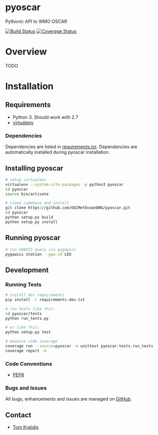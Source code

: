 # pyoscar

Pythonic API to WMO OSCAR

[![Build Status](https://travis-ci.org/OGCMetOceanDWG/pyoscar.png)](https://travis-ci.org/OGCMetOceanDWG/pyoscar)
[![Coverage Status](https://coveralls.io/repos/github/OGCMetOceanDWG/pyoscar/badge.svg?branch=master)](https://coveralls.io/github/OGCMetOceanDWG/pyoscar?branch=master)

# Overview

TODO

# Installation

## Requirements
- Python 3.  Should work with 2.7
- [virtualenv](https://virtualenv.pypa.io/)

### Dependencies
Dependencies are listed in [requirements.txt](requirements.txt). Dependencies
are automatically installed during pyoscar installation.

## Installing pyoscar

```bash
# setup virtualenv
virtualenv --system-site-packages -p python3 pyoscar
cd pyoscar
source bin/activate

# clone codebase and install
git clone https://github.com/OGCMetOceanDWG/pyoscar.git
cd pyoscar
python setup.py build
python setup.py install
```

## Running pyoscar

```bash
# run GAWSIS query via pygawsis
pygawsis station --gaw-id LEO

```

## Development

### Running Tests

```bash
# install dev requirements
pip install -r requirements-dev.txt

# run tests like this:
cd pyoscar/tests
python run_tests.py

# or like this:
python setup.py test

# measure code coverage
coverage run --source=pyoscar -m unittest pyoscar.tests.run_tests
coverage report -m
```

### Code Conventions

* [PEP8](https://www.python.org/dev/peps/pep-0008)

### Bugs and Issues

All bugs, enhancements and issues are managed on [GitHub](https://github.com/OGCMetOceanDWG/pyoscar/issues).

## Contact

* [Tom Kralidis](https://github.com/tomkralidis)
